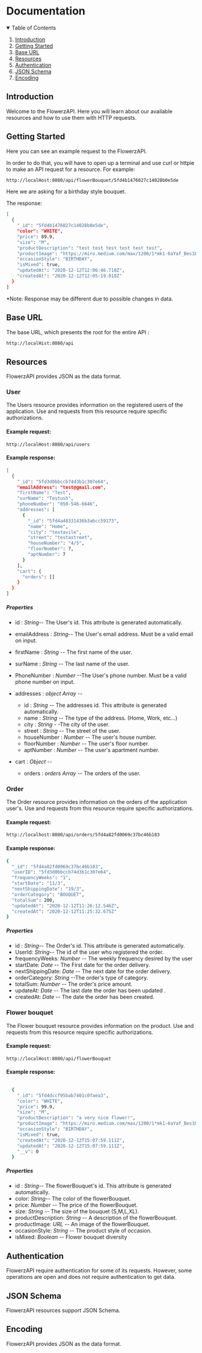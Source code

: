 # Documentation

<!-- TABLE OF CONTENTS -->
<details open="open">
  <summary>Table of Contents</summary>
  <ol>
    <li>
      <a href="#introduction">Introduction</a>
    </li>
    <li>
      <a href="#getting-started">Getting Started</a>
    </li>
    <li><a href="#Base URL">Base URL</a></li>
    <li><a href="#resources">Resources</a></li>
    <li><a href="#authentication">Authentication</a></li>
    <li><a href="#JSON Schema">JSON Schema</a></li>
    <li><a href="#encoding">Encoding</a></li>
  </ol>
</details>



<!-- Introduction -->
## Introduction

Welcome to the FlowerzAPI. Here you will learn about our available resources and how to use them with HTTP requests.


<!-- GETTING STARTED -->
## Getting Started

Here you can see an example request to the FlowerzAPI.

In order to do that, you will have to open up a terminal and use curl or httpie to make an API request for a resource.
For example:

```bash
http://localHost:8080/api/flowerBouquet/5fd4b1476027c14028b0e5de
```

Here we are asking for a birthday style bouquet.

The response:


```bash
[
  {
    "_id": "5fd4b1476027c14028b0e5de",
    "color": "WHITE",
    "price": 89.9,
    "size": "M",
    "productDescription": "test test test test test test",
    "productImage": "https://miro.medium.com/max/1200/1*mk1-6aYaf_Bes1E3Imhc0A.jpeg",
    "occasionStyle": "BIRTHDAY",
    "isMixed": true,
    "updatedAt": "2020-12-12T12:06:46.718Z",
    "createdAt": "2020-12-12T12:05:19.018Z"
  }
]
```

*Note: Response may be different due to possible changes in data.



<!-- Base URL -->
## Base URL

The base URL, which presents the root for the entire API  :

```bash
http://localHist:8080/api
```

<!-- ROADMAP -->
## Resources

FlowerzAPI provides JSON as the data format.

### User
The Users resource provides information on the registered users of the application.
Use and requests from this resource require specific authorizations.

#### Example request:
```
http://localHost:8080/api/users
```

#### Example response:
```bash
[
  {
    "_id": "5fd3d0bbccb74d3b1c307e64",
    "emailAddress": "test@gmail.com",
    "firstName": "Test",
    "surName": "Testush",
    "phoneNumber": "050-546-6646",
    "addresses": [
      {
        "_id": "5fd4a48331436b3a6cc59173",
        "name": "Home",
        "city": "testavile",
        "street": "testastreet",
        "houseNumber": "4/5",
        "floorNumber": 7,
        "aptNumber": 7
      }
    ],
    "cart": {
      "orders": []
    }
  }
]
```
##### Properties 
* id : *String*-- The User's id. This attribute is generated automatically. 
* emailAddress : *String*-- The User's email address.  Must be a valid email on input.
* firstName : *String* -- The first name of the user.
* surName : *String* -- The last name of the user.
* PhoneNumber : *Number* --The User's phone number. Must be a valid phone number on input.
* addresses : *object Array* -- 
   * id : *String* -- The addresses id. This attribute is generated automatically. 
   * name : *String* -- The type of the address. (Home, Work, etc...)
   * city : *String* - -The city of the user.
   * street : *String* -- The street of the user.
   * houseNumber : *Number* -- The user's house number.
   * floorNumber : *Number* -- The user's floor number.
   * aptNumber : *Number* -- The user's apartment number.

* cart : *Object* -- 
   * orders : *orders Array* -- The orders of the user.

### Order
The Order resource provides information on the orders of the application user's.
Use and requests from this resource require specific authorizations.

#### Example request:
```
http://localhost:8080/api/orders/5fd4a82fd0069c37bc46b183
```

#### Example response:
```bash
{
  "_id": "5fd4a82fd0069c37bc46b183",
  "userID": "5fd3d0bbccb74d3b1c307e64",
  "frequencyWeeks": "1",
  "startDate": "11/3",
  "nextShippingDate": "19/3",
  "orderCategory": "BOUQUET",
  "totalSum": 200,
  "updatedAt": "2020-12-12T11:26:12.546Z",
  "createdAt": "2020-12-12T11:25:32.675Z"
}
```
##### Properties 
* id : *String*-- The Order's id. This attribute is generated automatically. 
* UserId: *String*-- The id of the user who registered the order.
* frequencyWeeks: *Number* -- The weekly frequency desired by the user
* startDate: *Date* -- The First date for the order delivery.
* nextShippingDate: *Date* -- The next date for the order delivery.
* orderCategory: *String* --The order's type of category.
* totalSum: *Number* -- The order's price amount.
* updateAt: *Date* -- The last date the order has been updated .
* createdAt: *Date* -- The date the order has been created.


### Flower bouquet
The Flower bouquet resource provides information on the product.
Use and requests from this resource require specific authorizations.

#### Example request:
```
http://localHost:8080/api/flowerBouquet
```

#### Example response:
```bash

  {
    "_id": "5fd4dccf95bab7401c0faea3",
    "color": "WHITE",
    "price": 99.9,
    "size": "M",
    "productDescription": "a very nice flower!",
    "productImage": "https://miro.medium.com/max/1200/1*mk1-6aYaf_Bes1E3Imhc0A.jpeg",
    "occasionStyle": "BIRTHDAY",
    "isMixed": true,
    "createdAt": "2020-12-12T15:07:59.111Z",
    "updatedAt": "2020-12-12T15:07:59.111Z",
    "__v": 0
  }
```
##### Properties 
* id : *String*-- The flowerBouquet's id. This attribute is generated automatically. 
* color: *String*-- The color of the flowerBouquet. 
* price: *Number* -- The price of the flowerBouquet.
* size: *String* -- The size of the bouquet (S,M,L,XL).
* productDescription: *String* -- A description of the flowerBouquet. 
* productImage: *URL* -- An image of the flowerBouquet.
* occasionStyle: *String* -- The product style of occasion.
* isMixed: *Boolean* -- Flower bouquet diversity


## Authentication

FlowerzAPI require authentication for some of its requests. However, some operations are open and does not require authentication to get data. 

## JSON Schema

FlowerzAPI resources support JSON Schema.

## Encoding
FlowerzAPI provides JSON as the data format.
